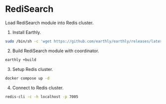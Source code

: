 # RediSearch

Load RediSearch module into Redis cluster.

1. Install Earthly.

```bash
sudo /bin/sh -c 'wget https://github.com/earthly/earthly/releases/latest/download/earthly-linux-amd64 -O /usr/local/bin/earthly && chmod +x /usr/local/bin/earthly && /usr/local/bin/earthly bootstrap --with-autocomplete'
```

2. Build RediSearch module with coordinator.

```bash
earthly +build
```

3. Setup Redis cluster.

```bash
docker compose up -d
```

4. Connect to Redis cluster.

```bash
redis-cli -c -h localhost -p 7005
```
